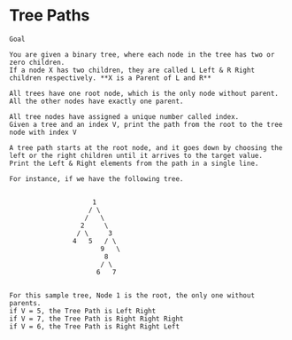 Tree Paths
==========

	Goal
	
	You are given a binary tree, where each node in the tree has two or zero children. 
	If a node X has two children, they are called L Left & R Right children respectively. **X is a Parent of L and R**

	All trees have one root node, which is the only node without parent. All the other nodes have exactly one parent.

	All tree nodes have assigned a unique number called index.
	Given a tree and an index V, print the path from the root to the tree node with index V

	A tree path starts at the root node, and it goes down by choosing the left or the right children until it arrives to the target value. 
	Print the Left & Right elements from the path in a single line.

	For instance, if we have the following tree.


					     1
					    / \
					   /   \
					  2     \
					 / \     3
					4   5   / \
					       9   \
						    8
						   / \
						  6   7


	For this sample tree, Node 1 is the root, the only one without parents.
	if V = 5, the Tree Path is Left Right
	if V = 7, the Tree Path is Right Right Right
	if V = 6, the Tree Path is Right Right Left
